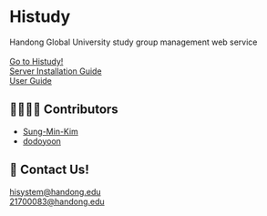 # Histudy

Handong Global University study group management web service<br><br>
[Go to Histudy!](https://histudy.lifove.net) <br>
[Server Installation Guide](https://github.com/dodoyoon/Histudy/blob/master/guide.md) <br>
[User Guide](https://www.notion.so/Histudy-Guideline-3081c03ffef44ffa92545ba787a55c31)

## 👨‍👩‍👧‍👧 Contributors

- [Sung-Min-Kim](https://github.com/Sung-Min-Kim)
- [dodoyoon](https://github.com/dodoyoon)

## 📨 Contact Us! 
hisystem@handong.edu <br>
21700083@handong.edu

